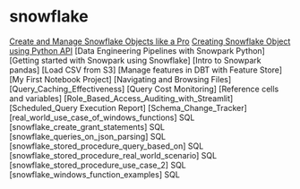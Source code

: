 # snowflake

[Create and Manage Snowflake Objects like a Pro](https://github.com/vineetprasad19/snowflake/blob/main/Create%20and%20Manage%20Snowflake%20Objects%20like%20a%20Pro/Create%20and%20Manage%20Snowflake%20Objects%20like%20a%20Pro.ipynb)
[Creating Snowflake Object using Python API](https://github.com/vineetprasad19/snowflake/blob/main/Creating%20Snowflake%20Object%20using%20Python%20API/Creating%20Snowflake%20Object%20using%20Python%20API.ipynb)
[Data Engineering Pipelines with Snowpark Python]
[Getting started with Snowpark using Snowflake]
[Intro to Snowpark pandas]
[Load CSV from S3]
[Manage features in DBT with Feature Store]
[My First Notebook Project]
[Navigating and Browsing Files]
[Query_Caching_Effectiveness]
[Query Cost Monitoring]
[Reference cells and variables]
[Role_Based_Access_Auditing_with_Streamlit]
[Scheduled_Query Execution Report]
[Schema_Change_Tracker]
[real_world_use_case_of_windows_functions] SQL
[snowflake_create_grant_statements] SQL
[snowflake_queries_on_json_parsing] SQL
[snowflake_stored_procedure_query_based_on] SQL
[snowflake_stored_procedure_real_world_scenario] SQL
[snowflake_stored_procedure_use_case_2] SQL
[snowflake_windows_function_examples] SQL
